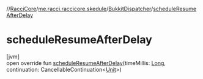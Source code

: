 //[RacciCore](../../../index.md)/[me.racci.raccicore.skedule](../index.md)/[BukkitDispatcher](index.md)/[scheduleResumeAfterDelay](schedule-resume-after-delay.md)

# scheduleResumeAfterDelay

[jvm]\
open override fun [scheduleResumeAfterDelay](schedule-resume-after-delay.md)(timeMillis: [Long](https://kotlinlang.org/api/latest/jvm/stdlib/kotlin/-long/index.html), continuation: CancellableContinuation&lt;[Unit](https://kotlinlang.org/api/latest/jvm/stdlib/kotlin/-unit/index.html)&gt;)

